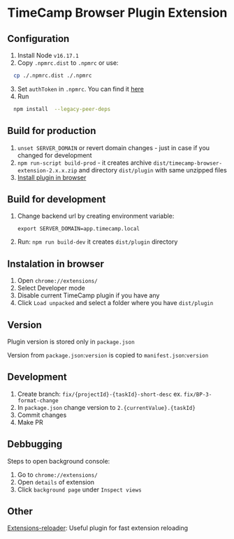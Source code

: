 # TimeCamp Browser Plugin Extension

## Configuration

1. Install Node `v16.17.1`
2. Copy `.npmrc.dist` to `.npmrc` or use:

```bash
  cp ./.npmrc.dist ./.npmrc
```

3. Set `authToken` in `.npmrc`. You can find it [here](https://fontawesome.com/how-to-use/on-the-web/setup/using-package-managers)
4. Run

```bash
  npm install  --legacy-peer-deps
```

## Build for production

1. `unset SERVER_DOMAIN` or revert domain changes - just in case if you changed for development
2. `npm run-script build-prod` - it creates archive `dist/timecamp-browser-extension-2.x.x.zip` and directory `dist/plugin` with same unzipped files
3. [Install plugin in browser](#instalation-in-browser)

## Build for development

1. Change backend url by creating environment variable:

   `export SERVER_DOMAIN=app.timecamp.local`

2. Run: `npm run build-dev` it creates `dist/plugin` directory

## Instalation in browser

1. Open `chrome://extensions/`
2. Select Developer mode
3. Disable current TimeCamp plugin if you have any
4. Click `Load unpacked` and select a folder where you have `dist/plugin`

## Version

Plugin version is stored only in `package.json`

Version from `package.json`:`version` is copied to `manifest.json`:`version`

## Development

1. Create branch: `fix/{projectId}-{taskId}-short-desc` ex. `fix/BP-3-format-change`
2. In `package.json` change version to `2.{currentValue}.{taskId}`
3. Commit changes
4. Make PR

## Debbugging

Steps to open background console:

1. Go to `chrome://extensions/`
2. Open `details` of extension
3. Click `background page` under `Inspect views`

## Other

[Extensions-reloader](https://chrome.google.com/webstore/detail/extensions-reloader/fimgfedafeadlieiabdeeaodndnlbhid): Useful plugin for fast extension reloading
